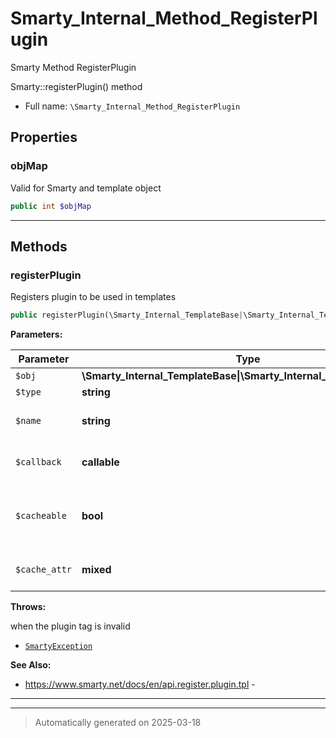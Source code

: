 
# Smarty_Internal_Method_RegisterPlugin

Smarty Method RegisterPlugin

Smarty::registerPlugin() method

* Full name: `\Smarty_Internal_Method_RegisterPlugin`



## Properties


### objMap

Valid for Smarty and template object

```php
public int $objMap
```






***

## Methods


### registerPlugin

Registers plugin to be used in templates

```php
public registerPlugin(\Smarty_Internal_TemplateBase|\Smarty_Internal_Template|\Smarty $obj, string $type, string $name, callable $callback, bool $cacheable = true, mixed $cache_attr = null): \Smarty|\Smarty_Internal_Template
```








**Parameters:**

| Parameter | Type | Description |
|-----------|------|-------------|
| `$obj` | **\Smarty_Internal_TemplateBase&#124;\Smarty_Internal_Template&#124;\Smarty** |  |
| `$type` | **string** | plugin type |
| `$name` | **string** | name of template tag |
| `$callback` | **callable** | PHP callback to register |
| `$cacheable` | **bool** | if true (default) this<br />function is cache able |
| `$cache_attr` | **mixed** | caching attributes if any |




**Throws:**
<p>when the plugin tag is invalid</p>

- [`SmartyException`](./SmartyException.md)



**See Also:**

* https://www.smarty.net/docs/en/api.register.plugin.tpl - 

***


***
> Automatically generated on 2025-03-18
